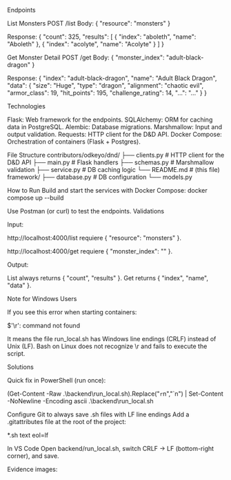 
Endpoints

List Monsters
POST /list
Body:
{ "resource": "monsters" }

Response:
{
  "count": 325,
  "results": [
    { "index": "aboleth", "name": "Aboleth" },
    { "index": "acolyte", "name": "Acolyte" }
  ]
}

Get Monster Detail
POST /get
Body:
{ "monster_index": "adult-black-dragon" }

Response:
{
  "index": "adult-black-dragon",
  "name": "Adult Black Dragon",
  "data": {
    "size": "Huge",
    "type": "dragon",
    "alignment": "chaotic evil",
    "armor_class": 19,
    "hit_points": 195,
    "challenge_rating": 14,
    "...": "..."
  }
}

Technologies

Flask: Web framework for the endpoints.
SQLAlchemy: ORM for caching data in PostgreSQL.
Alembic: Database migrations.
Marshmallow: Input and output validation.
Requests: HTTP client for the D&D API.
Docker Compose: Orchestration of containers (Flask + Postgres).

File Structure
contributors/odkeyo/dnd/
  ├── clients.py   # HTTP client for the D&D API
  ├── main.py      # Flask handlers
  ├── schemas.py   # Marshmallow validation
  ├── service.py   # DB caching logic
  └── README.md    # (this file)
framework/
  ├── database.py  # DB configuration
  └── models.py  

How to Run
Build and start the services with Docker Compose:
docker compose up --build


Use Postman (or curl) to test the endpoints.
Validations

Input:

http://localhost:4000/list 
requiere { "resource": "monsters" }.

http://localhost:4000/get 
requiere { "monster_index": "<index>" }.

Output:

List always returns { "count", "results" }.
Get returns { "index", "name", "data" }.

Note for Windows Users

If you see this error when starting containers:

$'\r': command not found


It means the file run_local.sh has Windows line endings (CRLF) instead of Unix (LF).
Bash on Linux does not recognize \r and fails to execute the script.

Solutions

Quick fix in PowerShell (run once):

(Get-Content -Raw .\backend\run_local.sh).Replace("`r`n","`n") |
  Set-Content -NoNewline -Encoding ascii .\backend\run_local.sh


Configure Git to always save .sh files with LF line endings
Add a .gitattributes file at the root of the project:

*.sh text eol=lf


In VS Code
Open backend/run_local.sh, switch CRLF → LF (bottom-right corner), and save.

Evidence images:
